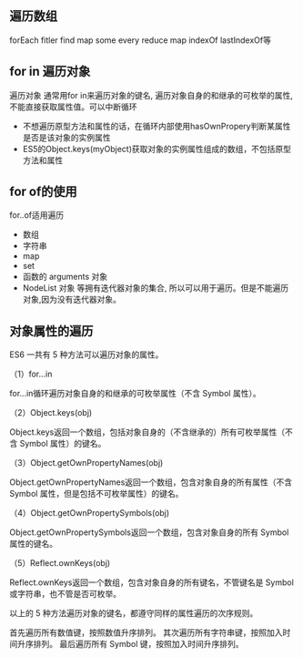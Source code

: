 
## 遍历数组
forEach fitler find map some every reduce map indexOf lastIndexOf等

## for in 遍历对象
遍历对象 通常用for in来遍历对象的键名, 遍历对象自身的和继承的可枚举的属性, 不能直接获取属性值。可以中断循环
  - 不想遍历原型方法和属性的话，在循环内部使用hasOwnPropery判断某属性是否是该对象的实例属性
  - ES5的Object.keys(myObject)获取对象的实例属性组成的数组，不包括原型方法和属性

## for of的使用
for..of适用遍历 
  * 数组
  * 字符串
  * map
  * set
  * 函数的 arguments 对象
  * NodeList 对象
等拥有迭代器对象的集合, 所以可以用于遍历。但是不能遍历对象,因为没有迭代器对象。

## 对象属性的遍历
ES6 一共有 5 种方法可以遍历对象的属性。

（1）for...in

for...in循环遍历对象自身的和继承的可枚举属性（不含 Symbol 属性）。

（2）Object.keys(obj)

Object.keys返回一个数组，包括对象自身的（不含继承的）所有可枚举属性（不含 Symbol 属性）的键名。

（3）Object.getOwnPropertyNames(obj)

Object.getOwnPropertyNames返回一个数组，包含对象自身的所有属性（不含 Symbol 属性，但是包括不可枚举属性）的键名。

（4）Object.getOwnPropertySymbols(obj)

Object.getOwnPropertySymbols返回一个数组，包含对象自身的所有 Symbol 属性的键名。

（5）Reflect.ownKeys(obj)

Reflect.ownKeys返回一个数组，包含对象自身的所有键名，不管键名是 Symbol 或字符串，也不管是否可枚举。

以上的 5 种方法遍历对象的键名，都遵守同样的属性遍历的次序规则。

首先遍历所有数值键，按照数值升序排列。
其次遍历所有字符串键，按照加入时间升序排列。
最后遍历所有 Symbol 键，按照加入时间升序排列。